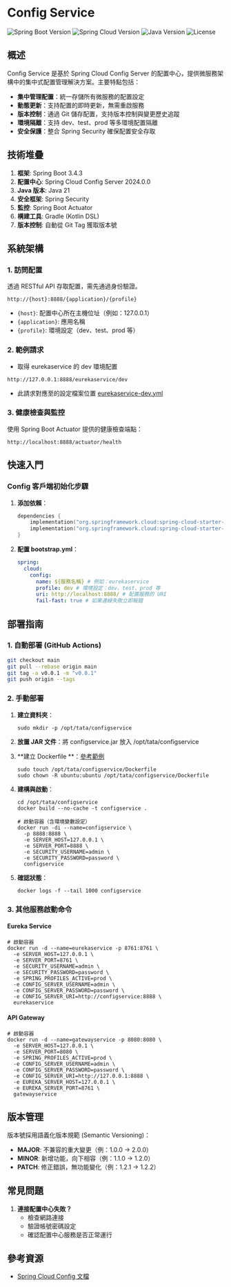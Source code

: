 # Config Service

![Spring Boot Version](https://img.shields.io/badge/Spring%20Boot-3.4.3-brightgreen.svg)
![Spring Cloud Version](https://img.shields.io/badge/Spring%20Cloud-2024.0.0-blue.svg)
![Java Version](https://img.shields.io/badge/Java-21-orange.svg)
![License](https://img.shields.io/badge/License-MIT-lightgrey.svg)

## 概述

Config Service 是基於 Spring Cloud Config Server 的配置中心，提供微服務架構中的集中式配置管理解決方案。主要特點包括：

- **集中管理配置**：統一存儲所有微服務的配置設定
- **動態更新**：支持配置的即時更新，無需重啟服務
- **版本控制**：通過 Git 儲存配置，支持版本控制與變更歷史追蹤
- **環境隔離**：支持 dev、test、prod 等多環境配置隔離
- **安全保護**：整合 Spring Security 確保配置安全存取

## 技術堆疊

1. **框架**: Spring Boot 3.4.3
2. **配置中心**: Spring Cloud Config Server 2024.0.0
3. **Java 版本**: Java 21
4. **安全框架**: Spring Security
5. **監控**: Spring Boot Actuator
6. **構建工具**: Gradle (Kotlin DSL)
7. **版本控制**: 自動從 Git Tag 獲取版本號

## 系統架構

### 1. 訪問配置

透過 RESTful API 存取配置，需先通過身份驗證。

```
http://{host}:8888/{application}/{profile}
```

- `{host}`: 配置中心所在主機位址（例如：127.0.0.1）
- `{application}`: 應用名稱
- `{profile}`: 環境設定（dev、test、prod 等）

### 2. 範例請求

- 取得 eurekaservice 的 dev 環境配置
```
http://127.0.0.1:8888/eurekaservice/dev
```

- 此請求對應至的設定檔案位置 [eurekaservice-dev.yml](configs%2Feurekaservice-dev.yml)

### 3. 健康檢查與監控

使用 Spring Boot Actuator 提供的健康檢查端點：

```
http://localhost:8888/actuator/health
```

## 快速入門

### Config 客戶端初始化步驟

1. **添加依賴**：
   ```kotlin
   dependencies {
       implementation("org.springframework.cloud:spring-cloud-starter-config")
       implementation("org.springframework.cloud:spring-cloud-starter-bootstrap")
   }
   ```

2. **配置 bootstrap.yml**：
   ```yaml
   spring:
     cloud:
       config:
         name: ${服務名稱} # 例如：eurekaservice
         profile: dev # 環境設定：dev、test、prod 等
         uri: http://localhost:8888/ # 配置服務的 URI
         fail-fast: true # 如果連線失敗立即報錯
   ```

## 部署指南

### 1. 自動部署 (GitHub Actions)

```bash
git checkout main
git pull --rebase origin main
git tag -a v0.0.1 -m "v0.0.1"
git push origin --tags
```

### 2. 手動部署

1. **建立資料夾**：
   ```shell
   sudo mkdir -p /opt/tata/configservice
   ```

2. **放置 JAR 文件**：將 configservice.jar 放入 /opt/tata/configservice

3. **建立 Dockerfile **：[參考範例](docs%2Fdocker%2Fconfigservice%2FDockerfile)
   ```shell
   sudo touch /opt/tata/configservice/Dockerfile
   sudo chown -R ubuntu:ubuntu /opt/tata/configservice/Dockerfile
   ```

4. **建構與啟動**：
   ```shell
   cd /opt/tata/configservice
   docker build --no-cache -t configservice .
   
   # 啟動容器（含環境變數設定）
   docker run -di --name=configservice \
     -p 8888:8888 \
     -e SERVER_HOST=127.0.0.1 \
     -e SERVER_PORT=8888 \
     -e SECURITY_USERNAME=admin \
     -e SECURITY_PASSWORD=password \
     configservice
   ```

5. **確認狀態**：
   ```shell
   docker logs -f --tail 1000 configservice
   ```

### 3. 其他服務啟動命令

#### Eureka Service

```shell
# 啟動容器
docker run -d --name=eurekaservice -p 8761:8761 \
  -e SERVER_HOST=127.0.0.1 \
  -e SERVER_PORT=8761 \
  -e SECURITY_USERNAME=admin \
  -e SECURITY_PASSWORD=password \
  -e SPRING_PROFILES_ACTIVE=prod \
  -e CONFIG_SERVER_USERNAME=admin \
  -e CONFIG_SERVER_PASSWORD=password \
  -e CONFIG_SERVER_URI=http://configservice:8888 \
  eurekaservice
```

#### API Gateway

```shell
# 啟動容器
docker run -d --name=gatewayservice -p 8080:8080 \
  -e SERVER_HOST=127.0.0.1 \
  -e SERVER_PORT=8080 \
  -e SPRING_PROFILES_ACTIVE=prod \
  -e CONFIG_SERVER_USERNAME=admin \
  -e CONFIG_SERVER_PASSWORD=password \
  -e CONFIG_SERVER_URI=http://127.0.0.1:8888 \
  -e EUREKA_SERVER_HOST=127.0.0.1 \
  -e EUREKA_SERVER_PORT=8761 \
  gatewayservice
```

## 版本管理

版本號採用語義化版本規範 (Semantic Versioning)：

- **MAJOR**: 不兼容的重大變更（例：1.0.0 → 2.0.0）
- **MINOR**: 新增功能，向下相容（例：1.1.0 → 1.2.0）
- **PATCH**: 修正錯誤，無功能變化（例：1.2.1 → 1.2.2）

## 常見問題

1. **連接配置中心失敗？**
   - 檢查網路連接
   - 驗證帳號密碼設定
   - 確認配置中心服務是否正常運行

## 參考資源

- [Spring Cloud Config 文檔](https://docs.spring.io/spring-cloud-config/docs/current/reference/html/)
